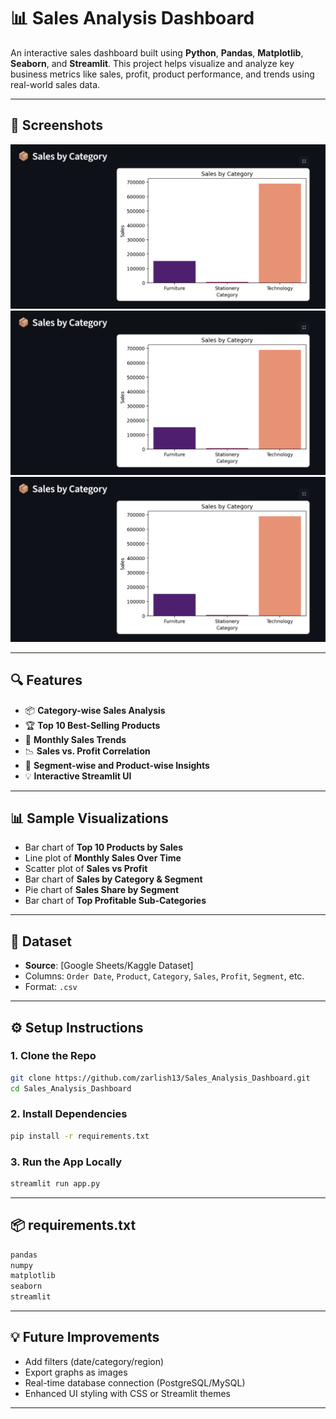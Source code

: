 # 📊 Sales Analysis Dashboard

An interactive sales dashboard built using **Python**, **Pandas**, **Matplotlib**, **Seaborn**, and **Streamlit**. This project helps visualize and analyze key business metrics like sales, profit, product performance, and trends using real-world sales data.

---

## 📸 Screenshots

![Sales](https://github.com/zarlish13/Sales_Analysis_Dashboard/blob/main/salesbycategory.png)
![Sales](https://github.com/zarlish13/Sales_Analysis_Dashboard/blob/main/salesbycategory.png)
![Sales](https://github.com/zarlish13/Sales_Analysis_Dashboard/blob/main/salesbycategory.png)


---

## 🔍 Features

* 📦 **Category-wise Sales Analysis**
* 🏆 **Top 10 Best-Selling Products**
* 📅 **Monthly Sales Trends**
* 📉 **Sales vs. Profit Correlation**
* 📌 **Segment-wise and Product-wise Insights**
* 💡 **Interactive Streamlit UI**

---

## 📊 Sample Visualizations

* Bar chart of **Top 10 Products by Sales**
* Line plot of **Monthly Sales Over Time**
* Scatter plot of **Sales vs Profit**
* Bar chart of **Sales by Category & Segment**
* Pie chart of **Sales Share by Segment**
* Bar chart of **Top Profitable Sub-Categories**

---

## 📂 Dataset

* **Source**: \[Google Sheets/Kaggle Dataset]
* Columns: `Order Date`, `Product`, `Category`, `Sales`, `Profit`, `Segment`, etc.
* Format: `.csv`

---

## ⚙️ Setup Instructions

### 1. Clone the Repo

```bash
git clone https://github.com/zarlish13/Sales_Analysis_Dashboard.git
cd Sales_Analysis_Dashboard
```

### 2. Install Dependencies

```bash
pip install -r requirements.txt
```

### 3. Run the App Locally

```bash
streamlit run app.py
```

---

## 📦 requirements.txt

```txt
pandas
numpy
matplotlib
seaborn
streamlit
```

---

## 💡 Future Improvements

* Add filters (date/category/region)
* Export graphs as images
* Real-time database connection (PostgreSQL/MySQL)
* Enhanced UI styling with CSS or Streamlit themes

---

